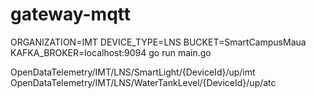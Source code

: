 # gateway-mqtt

ORGANIZATION=IMT DEVICE_TYPE=LNS BUCKET=SmartCampusMaua KAFKA_BROKER=localhost:9094 go run main.go

OpenDataTelemetry/IMT/LNS/SmartLight/{DeviceId}/up/imt
OpenDataTelemetry/IMT/LNS/WaterTankLevel/{DeviceId}/up/atc